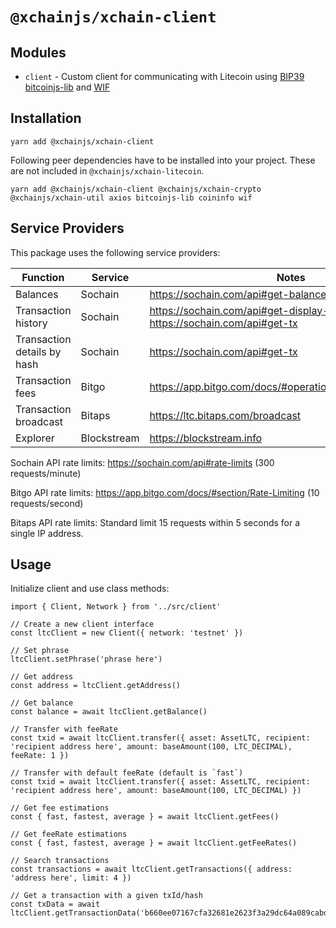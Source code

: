 # `@xchainjs/xchain-client`

## Modules

- `client` - Custom client for communicating with Litecoin using [BIP39](https://github.com/bitcoinjs/bip39) [bitcoinjs-lib](https://github.com/bitcoinjs/bitcoinjs-lib) and [WIF](https://github.com/bitcoinjs/wif)

## Installation

```
yarn add @xchainjs/xchain-client
```

Following peer dependencies have to be installed into your project. These are not included in `@xchainjs/xchain-litecoin`.

```
yarn add @xchainjs/xchain-client @xchainjs/xchain-crypto @xchainjs/xchain-util axios bitcoinjs-lib coininfo wif
```

## Service Providers

This package uses the following service providers:

| Function                    | Service     | Notes                                                                            |
| --------------------------- | ----------- | -------------------------------------------------------------------------------- |
| Balances                    | Sochain     | https://sochain.com/api#get-balance                                              |
| Transaction history         | Sochain     | https://sochain.com/api#get-display-data-address, https://sochain.com/api#get-tx |
| Transaction details by hash | Sochain     | https://sochain.com/api#get-tx                                                   |
| Transaction fees            | Bitgo       | https://app.bitgo.com/docs/#operation/v2.tx.getfeeestimate                       |
| Transaction broadcast       | Bitaps      | https://ltc.bitaps.com/broadcast                                                 |
| Explorer                    | Blockstream | https://blockstream.info                                                         |

Sochain API rate limits: https://sochain.com/api#rate-limits (300 requests/minute)

Bitgo API rate limits: https://app.bitgo.com/docs/#section/Rate-Limiting (10 requests/second)

Bitaps API rate limits: Standard limit 15 requests within 5 seconds for a single IP address.

## Usage

Initialize client and use class methods:

```
import { Client, Network } from '../src/client'

// Create a new client interface
const ltcClient = new Client({ network: 'testnet' })

// Set phrase
ltcClient.setPhrase('phrase here')

// Get address
const address = ltcClient.getAddress()

// Get balance
const balance = await ltcClient.getBalance()

// Transfer with feeRate
const txid = await ltcClient.transfer({ asset: AssetLTC, recipient: 'recipient address here', amount: baseAmount(100, LTC_DECIMAL), feeRate: 1 })

// Transfer with default feeRate (default is `fast`)
const txid = await ltcClient.transfer({ asset: AssetLTC, recipient: 'recipient address here', amount: baseAmount(100, LTC_DECIMAL) })

// Get fee estimations
const { fast, fastest, average } = await ltcClient.getFees()

// Get feeRate estimations
const { fast, fastest, average } = await ltcClient.getFeeRates()

// Search transactions
const transactions = await ltcClient.getTransactions({ address: 'address here', limit: 4 })

// Get a transaction with a given txId/hash
const txData = await ltcClient.getTransactionData('b660ee07167cfa32681e2623f3a29dc64a089cabd9a3a07dd17f9028ac956eb8')

```
